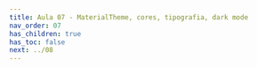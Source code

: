```yaml
---
title: Aula 07 - MaterialTheme, cores, tipografia, dark mode
nav_order: 07
has_children: true
has_toc: false
next: ../08
---
```

